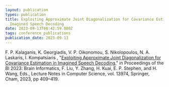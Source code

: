 ```yaml
---
layout: publication
types: publication
title: Exploiting Approximate Joint Diagonalization for Covariance Estimation in
  Imagined Speech Decoding
date: 2023-09-13T08:42:59.000Z
tags: conference_publications
publication_date: 2023-09-13
---
```

F. P. Kalaganis, K. Georgiadis, V. P. Oikonomou, S. Nikolopoulos, N. A. Laskaris, I. Kompatsiaris , "[Exploiting Approximate Joint Diagonalization for Covariance Estimation in Imagined Speech Decoding](https://doi.org/10.1007/978-3-031-43075-6_35)," in Proceedings of the BI 2023: Brain Informatics, F. Liu, Y. Zhang, H. Kuai, E. P. Stephen, and H. Wang, Eds., Lecture Notes in Computer Science, vol. 13974, Springer, Cham, 2023, pp 409–419.